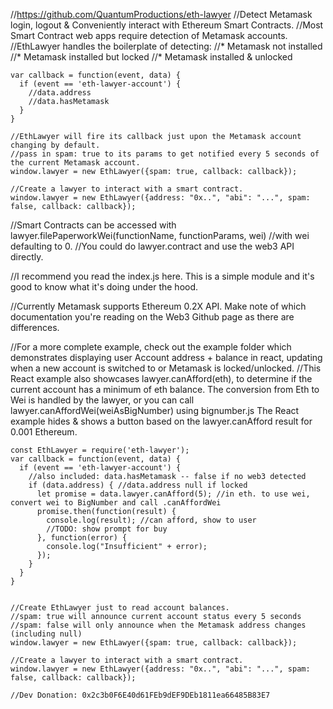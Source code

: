 //https://github.com/QuantumProductions/eth-lawyer
//Detect Metamask login, logout & Conveniently interact with Ethereum Smart Contracts.
//Most Smart Contract web apps require detection of Metamask accounts.
//EthLawyer handles the boilerplate of detecting: 
//* Metamask not installed
//* Metamask installed but locked
//* Metamask installed & unlocked

```
var callback = function(event, data) {
  if (event == 'eth-lawyer-account') {
    //data.address
    //data.hasMetamask
  }
}

//EthLawyer will fire its callback just upon the Metamask account changing by default.
//pass in spam: true to its params to get notified every 5 seconds of the current Metamask account.
window.lawyer = new EthLawyer({spam: true, callback: callback});

//Create a lawyer to interact with a smart contract.
window.lawyer = new EthLawyer({address: "0x..", "abi": "...", spam: false, callback: callback});
```

//Smart Contracts can be accessed with lawyer.filePaperworkWei(functionName, functionParams, wei)
//with wei defaulting to 0.
//You could do lawyer.contract and use the web3 API directly.

//I recommend you read the index.js here. This is a simple module and it's good to know what it's doing under the hood.

//Currently Metamask supports Ethereum 0.2X API. Make note of which documentation you're reading on the Web3 Github page as there are differences.

//For a more complete example, check out the example folder which demonstrates displaying user Account address + balance in react, updating when a new account is switched to or Metamask is locked/unlocked.
//This React example also showcases lawyer.canAfford(eth), to determine if the current account has a minimum of eth balance. The conversion from Eth to Wei is handled by the lawyer, or you can call lawyer.canAffordWei(weiAsBigNumber) using bignumber.js 
The React example hides & shows a button based on the lawyer.canAfford result for 0.001 Ethereum.

```
const EthLawyer = require('eth-lawyer');
var callback = function(event, data) {
  if (event == 'eth-lawyer-account') {
    //also included: data.hasMetamask -- false if no web3 detected
    if (data.address) { //data.address null if locked
      let promise = data.lawyer.canAfford(5); //in eth. to use wei, convert wei to BigNumber and call .canAffordWei
      promise.then(function(result) {
        console.log(result); //can afford, show to user
        //TODO: show prompt for buy
      }, function(error) {
        console.log("Insufficient" + error);
      });
    }
  }
}
  

//Create EthLawyer just to read account balances.
//spam: true will announce current account status every 5 seconds
//spam: false will only announce when the Metamask address changes (including null)
window.lawyer = new EthLawyer({spam: true, callback: callback});

//Create a lawyer to interact with a smart contract.
window.lawyer = new EthLawyer({address: "0x..", "abi": "...", spam: false, callback: callback});

//Dev Donation: 0x2c3b0F6E40d61FEb9dEF9DEb1811ea66485B83E7
```